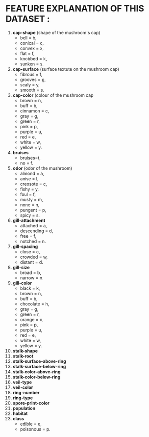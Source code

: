 # FEATURE EXPLANATION OF THIS DATASET :

1. **cap-shape** (shape of the mushroom's cap)
    * bell = b,
    * conical = c,
    * convex = x,
    * flat = f, 
    * knobbed = k,
    * sunken = s.
2. **cap-surface** (surface textute on the mushroom cap)
    * fibrous = f,
    * grooves = g,
    * scaly = y,
    * smooth = s.
3. **cap-color** (colour of the mushroom cap
    * brown = n,
    * buff = b,
    * cinnamon = c,
    * gray = g,
    * green = r,
    * pink = p,
    * purple = u,
    * red = e,
    * white = w,
    * yellow = y.
4. **bruises**
    * bruises=t,
    * no = f.
5. **odor** (odor of the mushroom)
    * almond = a,
    * anise = l,
    * creosote = c,
    * fishy = y,
    * foul = f,
    * musty = m,
    * none = n,
    * pungent = p,
    * spicy = s.
6. **gill-attachment**
    * attached = a,
    * descending = d,
    * free = f,
    * notched = n.
7. **gill-spacing**
    * close = c,
    * crowded = w,
    * distant = d.
8. **gill-size**
    * broad = b,
    * narrow = n.
9. **gill-color**
    * black = k,
    * brown = n,
    * buff = b,
    * chocolate = h,
    * gray = g,
    * green = r,
    * orange = o,
    * pink = p,
    * purple = u,
    * red = e,
    * white = w,
    * yellow = y.
10. **stalk-shape**
11. **stalk-root**
12. **stalk-surface-above-ring**
13. **stalk-surface-below-ring**
14. **stalk-color-above-ring**
15. **stalk-color-below-ring**
16. **veil-type**
17. **veil-color**
18. **ring-number**
19. **ring-type**
20. **spore-print-color**
21. **population**
22. **habitat**
23. **class**
    * edible = e,
    * poisonous = p.